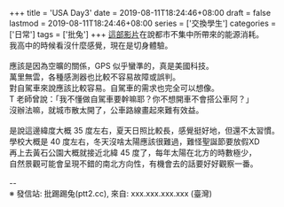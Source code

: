 +++
title = 'USA Day3'
date = 2019-08-11T18:24:46+08:00
draft = false
lastmod = 2019-08-11T18:24:46+08:00
series = ['交換學生']
categories = ['日常']
tags = ['批兔']
+++
[這部影片](https://www.youtube.com/watch?v=TRb52O76HxQ)在說都市不集中所帶來的能源消耗。<br>
我高中的時候看沒什麼感覺，現在是切身體驗。<br>
<br>
應該是因為空曠的關係，GPS 似乎蠻準的，真是美國科技。<br>
萬里無雲，各種感測器也比較不容易故障或誤判。<br>
對自駕車來說應該比較容易。自駕車的需求也完全可以想像。<br>
T 老師曾說：「我不懂做自駕車要幹嘛耶？你不想開車不會搭公車阿？」<br>
沒辦法嘛，就城市散太開了，公車路線畫起來難有效益。<br>
<br>
是說這邊緯度大概 35 度左右，夏天日照比較長，感覺挺好地，但還不太習慣。<br>
學校大概是 40 度左右，冬天沒啥太陽應該很難過，難怪聖誕節要放假XD<br>
再上去黃石公園大概就接近北緯 45 度了，每年太陽在北方的時數極少，<br>
自然景觀可能會呈現不錯的南北方向性，有機會去的話要好好觀察一番。<br>
<br>
--<br>
※ 發信站: 批踢踢兔(ptt2.cc), 來自: xxx.xxx.xxx.xxx (臺灣)<br>
